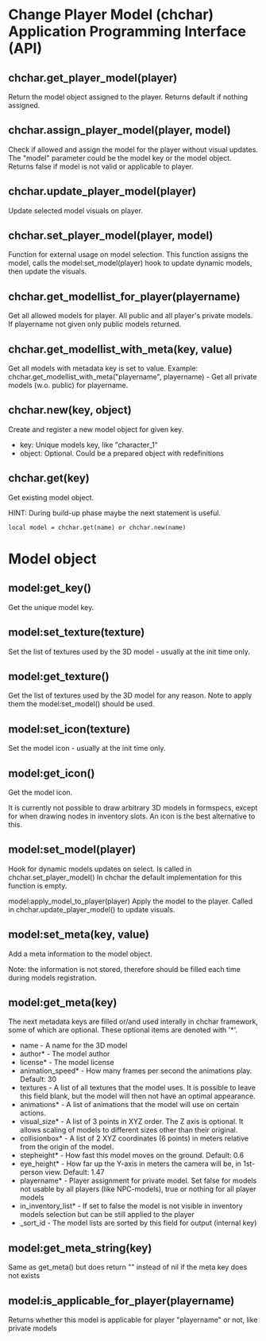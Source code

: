 # Change Player Model (chchar) Application Programming Interface (API)

## chchar.get_player_model(player)
Return the model object assigned to the player. Returns default if nothing assigned.

## chchar.assign_player_model(player, model)
Check if allowed and assign the model for the player without visual updates. The "model" parameter could be the model key or the model object.
Returns false if model is not valid or applicable to player.

## chchar.update_player_model(player)
Update selected model visuals on player.

## chchar.set_player_model(player, model)
Function for external usage on model selection. This function assigns the model, calls the model:set_model(player) hook to update dynamic models, then update the visuals.

## chchar.get_modellist_for_player(playername)
Get all allowed models for player. All public and all player's private models. If playername not given only public models returned.

## chchar.get_modellist_with_meta(key, value)
Get all models with metadata key is set to value. Example:
chchar.get_modellist_with_meta("playername", playername) - Get all private models (w.o. public) for playername.


## chchar.new(key, object)
Create and register a new model object for given key.
  - key: Unique models key, like "character_1"
  - object: Optional. Could be a prepared object with redefinitions

## chchar.get(key)
Get existing model object.

HINT: During build-up phase maybe the next statement is useful.
```
local model = chchar.get(name) or chchar.new(name)
```


# Model object

## model:get_key()
Get the unique model key.

## model:set_texture(texture)
Set the list of textures used by the 3D model - usually at the init time only.

## model:get_texture()
Get the list of textures used by the 3D model for any reason. Note to apply them the model:set_model() should be used.

## model:set_icon(texture)
Set the model icon - usually at the init time only.

## model:get_icon()
Get the model icon.

It is currently not possible to draw arbitrary 3D models in formspecs, except for when drawing nodes in inventory slots. An icon is the best alternative to this.

## model:set_model(player)
Hook for dynamic models updates on select. Is called in chchar.set_player_model()
In chchar the default implementation for this function is empty.

model:apply_model_to_player(player)
Apply the model to the player. Called in chchar.update_player_model() to update visuals.

## model:set_meta(key, value)
Add a meta information to the model object.

Note: the information is not stored, therefore should be filled each time during models registration.

## model:get_meta(key)
The next metadata keys are filled or/and used interally in chchar framework, some of which are optional. These optional items are denoted with '*'.
  - name - A name for the 3D model
  - author* - The model author
  - license* - The model license
  - animation_speed* - How many frames per second the animations play. Default: 30
  - textures - A list of all textures that the model uses. It is possible to leave this field blank, but the model will then not have an optimal appearance.
  - animations* - A list of animations that the model will use on certain actions.
  - visual_size* - A list of 3 points in XYZ order. The Z axis is optional. It allows scaling of models to different sizes other than their original.
  - collisionbox* - A list of 2 XYZ coordinates (6 points) in meters relative from the origin of the model.
  - stepheight* - How fast this model moves on the ground. Default: 0.6
  - eye_height* - How far up the Y-axis in meters the camera will be, in 1st-person view. Default: 1.47
  - playername* - Player assignment for private model. Set false for models not usable by all players (like NPC-models), true or nothing for all player models
  - in_inventory_list* - If set to false the model is not visible in inventory models selection but can be still applied to the player
  - _sort_id - The model lists are sorted by this field for output (internal key)

## model:get_meta_string(key)
Same as get_meta() but does return "" instead of nil if the meta key does not exists

## model:is_applicable_for_player(playername)
Returns whether this model is applicable for player "playername" or not, like private models

